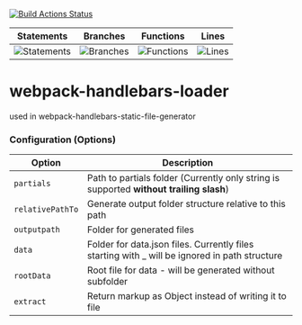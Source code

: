 [![Build Actions Status](https://github.com/francbelak/rwebpack-handlebars-loader/workflows/master/badge.svg)](https://github.com/francbelak/rwebpack-handlebars-loader/actions)

| Statements                  | Branches                | Functions                 | Lines                |
| --------------------------- | ----------------------- | ------------------------- | -------------------- |
| ![Statements](https://img.shields.io/badge/Coverage-100%25-brightgreen.svg) | ![Branches](https://img.shields.io/badge/Coverage-100%25-brightgreen.svg) | ![Functions](https://img.shields.io/badge/Coverage-100%25-brightgreen.svg) | ![Lines](https://img.shields.io/badge/Coverage-100%25-brightgreen.svg)    |

# webpack-handlebars-loader

used in webpack-handlebars-static-file-generator

### Configuration (Options)

|Option| Description|
|--|--|
|`partials`| Path to partials folder (Currently only string is supported **without trailing slash**) |
|`relativePathTo`| Generate output folder structure relative to this path |
|`outputpath`| Folder for generated files |
|`data`| Folder for data.json files. Currently files starting with _ will be ignored in path structure |
|`rootData`| Root file for data - will be generated without subfolder |
|`extract`| Return markup as Object instead of writing it to file |
